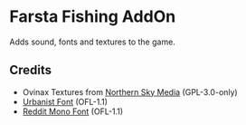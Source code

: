 # Farsta Fishing AddOn

Adds sound, fonts and textures to the game.

## Credits
* Ovinax Textures from [Northern Sky Media](https://www.curseforge.com/wow/addons/northern-sky-media) (GPL-3.0-only)
* [Urbanist Font](https://github.com/coreyhu/Urbanist) (OFL-1.1)
* [Reddit Mono Font](https://github.com/reddit/redditsans) (OFL-1.1)
